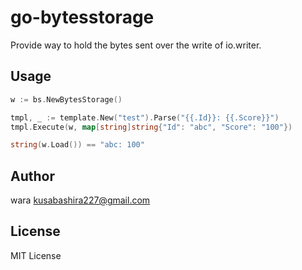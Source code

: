 go-bytesstorage
============
Provide way to hold the bytes sent over the write of io.writer.

Usage
-----
```go
w := bs.NewBytesStorage()

tmpl, _ := template.New("test").Parse("{{.Id}}: {{.Score}}")
tmpl.Execute(w, map[string]string{"Id": "abc", "Score": "100"})

string(w.Load()) == "abc: 100"
```

Author
------
wara <kusabashira227@gmail.com>

License
-------
MIT License
